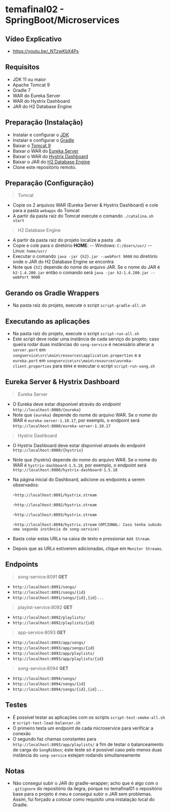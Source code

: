 # temafinal02 - SpringBoot/Microservices

## Vídeo Explicativo

- https://youtu.be/_NTzwKbX4Ps

## Requisitos

- JDK 11 ou maior
- Apache Tomcat 9
- Gradle 7
- WAR do Eureka Server
- WAR do Hystrix Dashboard
- JAR do H2 Database Engine

## Preparação (Instalação)

- Instalar e configurar o [JDK](https://jdk.java.net/)
- Instalar e configurar o [Gradle](https://docs.gradle.org/current/userguide/installation.html)
- Baixar o [Tomcat 9](https://tomcat.apache.org/download-90.cgi)
- Baixar o WAR do [Eureka Server](https://search.maven.org/search?q=g:com.netflix.eureka)
- Baixar o WAR do [Hystrix Dashboard](https://mvnrepository.com/artifact/com.netflix.hystrix/hystrix-dashboard/1.5.18)
- Baixar o JAR do [H2 Database Engine](https://search.maven.org/search?q=g:com.h2database)
- Clone este repositório remoto.

## Preparação (Configuração)

> Tomcat

- Copie os 2 arquivos WAR (Eureka Server & Hystrix Dashboard) e cole para a pasta `webapps` do Tomcat
- A partir da pasta raíz do Tomcat execute o comando `./catalina.sh start`

> H2 Database Engine

- A partir da pasta raíz do projeto localize a pasta `.db`
- Copie e cole para o diretório **HOME**:
  -- Windows: `C:/Users/usr/`
  -- Linux: `home/usr/`
- Executar o comando `java -jar {h2}.jar --webPort 9000` no diretório onde o JAR do H2 Database Engine se encontra
- Note que `{h2}` depende do nome do arquivo JAR. Se o nome do JAR é `h2-1.4.200.jar` então o comando será `java -jar h2-1.4.200.jar --webPort 9000`

## Gerando os Gradle Wrappers

- Na pasta raíz do projeto, execute o script `script-gradle-all.sh`

## Executando as aplicações

- Na pasta raíz do projeto, execute o script `script-run-all.sh`
- Este script deve rodar uma instância de cada serviço do projeto; caso queira rodar duas instâncias do `song-service` é necessário alterar a `server.port` em `songservice\src\main\resources\application.properties` e a `eureka.port` em `songservice\src\main\resources\eureka-client.properties` para `8094` e executar o script `script-run-song.sh`

## Eureka Server & Hystrix Dashboard

> Eureka Server

- O Eureka deve estar disponível através do _endpoint_ `http://localhost:8080/{eureka}`
- Note que `{eureka}` depende do nome do arquivo WAR. Se o nome do WAR é `eureka-server-1.10.17`, por exemplo, o endpoint será `http://localhost:8080/eureka-server-1.10.17`

> Hystrix Dashboard

- O Hystrix Dashboard deve estar disponível através do endpoint `http://localhost:8080/{hystrix}`
- Note que {hystrix} depende do nome do arquivo WAR. Se o nome do WAR é `hystrix-dashboard-1.5.18`, por exemplo, o endpoint será `http://localhost:8080/hystrix-dashboard-1.5.18`
- Na página inicial do Dashboard, adicione os endpoints a serem observados:

  -`http://localhost:8091/hystrix.stream`

  -`http://localhost:8092/hystrix.stream`

  -`http://localhost:8093/hystrix.stream`

  -`http://localhost:8094/hystrix.stream` `(OPCIONAL: Caso tenha subido uma segunda instância de song-service)`

- Basta colar estas URLs na caixa de texto e pressionar `Add Stream`.
- Depois que as URLs estiverem adicionadas, clique em `Monitor Streams`.

## Endpoints

> song-service:8091
> **GET**

- `http://localhost:8091/songs/`
- `http://localhost:8091/songs/{id}`
- `http://localhost:8091/songs/{id},{id}...`

> playlist-service:8092
> **GET**

- `http://localhost:8092/playlists/`
- `http://localhost:8092/playlists/{id}`

> app-service:8093
> **GET**

- `http://localhost:8093/app/songs/`
- `http://localhost:8093/app/songs/{id}`
- `http://localhost:8093/app/playlists/`
- `http://localhost:8093/app/playlists/{id}`

> song-service:8094
> **GET**

- `http://localhost:8094/songs/`
- `http://localhost:8094/songs/{id}`
- `http://localhost:8094/songs/{id},{id}...`

## Testes

- É possível testar as aplicações com os scripts `script-test-smoke-all.sh` e `script-test-load-balancer.sh`
- O primeiro testa um endpoint de cada microservice para verificar a conexão
- O segundo faz chamas constantes para `http://localhost:8093/app/playlists/` a fim de testar o balanceamento de carga do `SongRibbon`; este teste só é possível caso pelo menos duas instância do `song-service` estejam rodando simultaneamente

## Notas

- Não consegui subir o JAR do gradle-wrapper; acho que é algo com o `.gitignore` do repositório da ilegra, porque no temafinal01 o repositório base para o projeto é meu e consegui subir o JAR sem problemas. Assim, fui forçado a colocar como requisito uma instalação local do Gradle.

